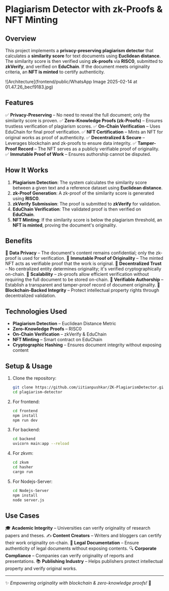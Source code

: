 # Plagiarism Detector with zk-Proofs & NFT Minting

## Overview

This project implements a **privacy-preserving plagiarism detector** that calculates a **similarity score** for text documents using **Euclidean distance**. The similarity score is then verified using **zk-proofs** via **RISC0**, submitted to **zkVerify**, and verified on **EduChain**. If the document meets originality criteria, an **NFT is minted** to certify authenticity.

![Architecture](frontend/public/WhatsApp Image 2025-02-14 at 01.47.26_becf9183.jpg)

## Features

✅ **Privacy-Preserving** – No need to reveal the full document; only the similarity score is proven.
✅ **Zero-Knowledge Proofs (zk-Proofs)** – Ensures trustless verification of plagiarism scores.
✅ **On-Chain Verification** – Uses EduChain for final proof verification.
✅ **NFT Certification** – Mints an NFT for original works as proof of authenticity.
✅ **Decentralized & Secure** – Leverages blockchain and zk-proofs to ensure data integrity.
✅ **Tamper-Proof Record** – The NFT serves as a publicly verifiable proof of originality.
✅ **Immutable Proof of Work** – Ensures authorship cannot be disputed.

## How It Works

1. **Plagiarism Detection**: The system calculates the similarity score between a given text and a reference dataset using **Euclidean distance**.
2. **zk-Proof Generation**: A zk-proof of the similarity score is generated using **RISC0**.
3. **zkVerify Submission**: The proof is submitted to **zkVerify** for validation.
4. **EduChain Verification**: The validated proof is then verified on **EduChain**.
5. **NFT Minting**: If the similarity score is below the plagiarism threshold, an **NFT is minted**, proving the document's originality.

## Benefits

🔹 **Data Privacy** – The document's content remains confidential; only the zk-proof is used for verification.
🔹 **Immutable Proof of Originality** – The minted NFT acts as verifiable proof that the work is original.
🔹 **Decentralized Trust** – No centralized entity determines originality; it's verified cryptographically on-chain.
🔹 **Scalability** – zk-proofs allow efficient verification without requiring the full document to be stored on-chain.
🔹 **Verifiable Authorship** – Establish a transparent and tamper-proof record of document originality.
🔹 **Blockchain-Backed Integrity** – Protect intellectual property rights through decentralized validation.

## Technologies Used

- **Plagiarism Detection** – Euclidean Distance Metric
- **Zero-Knowledge Proofs** – RISC0
- **On-Chain Verification** – zkVerify & EduChain
- **NFT Minting** – Smart contract on EduChain
- **Cryptographic Hashing** – Ensures document integrity without exposing content

## Setup & Usage

1. Clone the repository:
   ```sh
   git clone https://github.com/iitianpushkar/ZK-PlagiarismDetector.git
   cd plagiarism-detector
   ```
2. For frontend:
   ```sh
   cd frontend
   npm install
   npm run dev
   ```
3. For backend:
   ```sh
   cd backend
   uvicorn main:app --reload
   ```
4. For zkvm:
   ```sh
   cd zkvm
   cd hasher
   cargo run
   ```
5. For Nodejs-Server:
   ```sh
   cd Nodejs-Server
   npm install
   node server.js
   ```

## Use Cases

🎓 **Academic Integrity** – Universities can verify originality of research papers and theses.
✍️ **Content Creators** – Writers and bloggers can certify their work originality on-chain.
📜 **Legal Documentation** – Ensure authenticity of legal documents without exposing contents.
🔍 **Corporate Compliance** – Companies can verify originality of reports and presentations.
📚 **Publishing Industry** – Helps publishers protect intellectual property and verify original works.

---

✨ *Empowering originality with blockchain & zero-knowledge proofs!* 🚀

